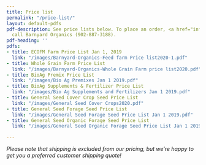 ```yaml
---
title: Price list
permalink: "/price-list/"
layout: default-pdfs
pdf-description: See price lists below. To place an order, <a href="info@barnyardorganics.com">email</a>   or
  call Barnyard Organics (902-887-3188).
pdf-heading: ''
pdfs:
- title: ECOFM Farm Price List Jan 1, 2019
  link: "/images/Barnyard-Organics-Feed farm Price list2020-1.pdf"
- title: Whole Grain Farm Price List
  link: "/images/Barnyard-Organics-Whole Grain Farm price list2020.pdf"
- title: BioAg Premix Price List
  link: "/images/Bio Ag Premixes Jan 1 2019.pdf"
- title: BioAg Supplements & Fertilizer Price List
  link: "/images/Bio Ag Supplements and Fertilizers Jan 1 2019.pdf"
- title: General Seed Cover Crop Seed Price List
  link: "/images/General Seed Cover Crops2020.pdf"
- title: General Seed Forage Seed Price List
  link: "/images/General Seed Forage Seed Price List Jan 1 2019.pdf"
- title: General Seed Organic Forage Seed Price List
  link: "/images/General Seed Organic Forage Seed Price List Jan 1 2019.pdf"

---
```

_Please note that shipping is excluded from our pricing, but we’re happy to get you a preferred customer shipping quote!_